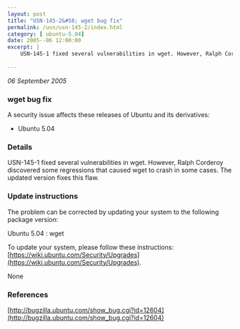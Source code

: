 ```yaml
---
layout: post
title: "USN-145-2&#58; wget bug fix"
permalink: /usn/usn-145-2/index.html
category: [ ubuntu-5.04]
date: 2005--06 12:00:00
excerpt: |
    USN-145-1 fixed several vulnerabilities in wget. However, Ralph Corderoy discovered some regressions that caused wget to crash in some cases. The updated version fixes this flaw.
    
--- 
```

 
 

*06 September 2005*

### wget bug fix

A security issue affects these releases of Ubuntu and its derivatives:

* Ubuntu 5.04

### Details

USN-145-1 fixed several vulnerabilities in wget. However, Ralph Corderoy discovered some regressions that caused wget to crash in some cases. The updated version fixes this flaw.

### Update instructions

The problem can be corrected by updating your system to the following package version:

Ubuntu 5.04
 : wget 

To update your system, please follow these instructions: [https://wiki.ubuntu.com/Security/Upgrades](https://wiki.ubuntu.com/Security/Upgrades).

None

### References

 
 [http://bugzilla.ubuntu.com/show_bug.cgi?id=12604](http://bugzilla.ubuntu.com/show_bug.cgi?id=12604)
 

